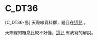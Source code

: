 # C_DT36
[C_DT36-易] 天際線資料群，題目在[這兒](http://e-tutor.itsa.org.tw/e-Tutor/mod/programming/view.php?id=20861) 。

天際線的概念比較不好懂，[這兒](http://justimchung.blogspot.tw/2016/12/blog-post_15.html) 有我寫的解說。


